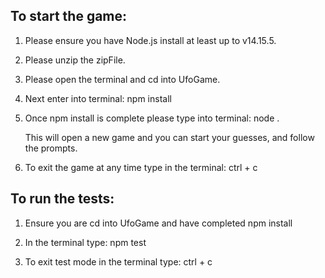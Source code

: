 ## To start the game:

1. Please ensure you have Node.js install at least up to v14.15.5.
2. Please unzip the zipFile.
3. Please open the terminal and cd into UfoGame.
4. Next enter into terminal:
      npm install

5. Once npm install is complete please type into terminal:
      node .

    This will open a new game and you can start your guesses, and follow the prompts.
6. To exit the game at any time type in the terminal:
      ctrl + c

## To run the tests:
1. Ensure you are cd into UfoGame and have completed npm install
2. In the terminal type:
      npm test

3. To exit test mode in the terminal type:
      ctrl + c